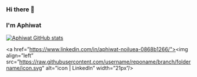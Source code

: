 ### Hi there 👋
### I'm Aphiwat


[![Aphiwat GitHub stats](https://github-readme-stats.vercel.app/api?username=AphiwatNoiluea&theme=dracula)](https://github.com/AphiwatNoiluea/AphiwatNoiluea)

<a href=”https://www.linkedin.com/in/aphiwat-noiluea-0868b1266/"><img align=”left” src=”https://raw.githubusercontent.com/username/reponame/branch/foldername/icon.svg" alt=”icon | LinkedIn” width=”21px”/></a>


